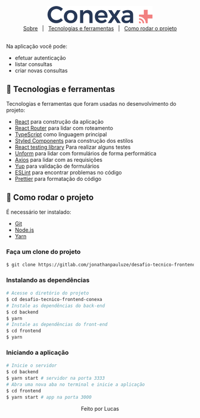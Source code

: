 <div align="center"> 
  <img src="frontend/src/assets/logo-conexa.svg" alt="Conexa Saúde" />
</div>

<div align="center">
  <a href="#information_source-Sobre-o-projeto">Sobre</a> &#xa0; | &#xa0;
  <a href="#rocket-tecnologias-e-ferramentas">Tecnologias e ferramentas</a> &#xa0; | &#xa0;
  <a href="#wrench-como-rodar-o-projeto">Como rodar o projeto</a>
</div>

<br>

Na aplicação você pode:
- efetuar autenticação
- listar consultas
- criar novas consultas

## :rocket: Tecnologias e ferramentas ##

Tecnologias e ferramentas que foram usadas no desenvolvimento do projeto:

- [React](https://pt-br.reactjs.org/) para construção da aplicação
- [React Router](https://reactrouter.com/) para lidar com roteamento
- [TypeScript](https://www.typescriptlang.org/) como linguagem principal
- [Styled Components](https://styled-components.com) para construção dos estilos
- [React testing library](https://testing-library.com/docs/react-testing-library/intro/) Para realizar alguns testes
- [Unform](https://unform.dev) para lidar com formulários de forma performática
- [Axios](https://axios-http.com) para lidar com as requisições
- [Yup](https://github.com/jquense/yup) para validação de formulários
- [ESLint](https://eslint.org) para encontrar problemas no código
- [Prettier](https://prettier.io) para formatação do código

## :wrench: Como rodar o projeto ##

É necessário ter instalado:
- [Git](https://git-scm.com)
- [Node.js](https://nodejs.org/)
- [Yarn](https://yarnpkg.com/)

### Faça um clone do projeto

```bash
$ git clone https://gitlab.com/jonathanpauluze/desafio-tecnico-frontend-conexa.git
```

### Instalando as dependências
```bash
# Acesse o diretório do projeto
$ cd desafio-tecnico-frontend-conexa
# Instale as dependências do back-end
$ cd backend
$ yarn
# Instale as dependências do front-end
$ cd frontend
$ yarn
```

### Iniciando a aplicação
```bash
# Inicie o servidor
$ cd backend
$ yarn start # servidor na porta 3333
# Abra uma nova aba no terminal e inicie a aplicação
$ cd frontend
$ yarn start # app na porta 3000
```


<p align="center">Feito por Lucas</p>
